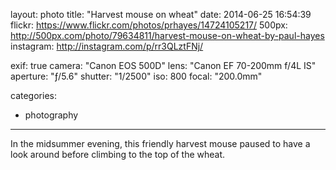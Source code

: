 layout: photo
title: "Harvest mouse on wheat"
date: 2014-06-25 16:54:39
flickr: https://www.flickr.com/photos/prhayes/14724105217/
500px: http://500px.com/photo/79634811/harvest-mouse-on-wheat-by-paul-hayes
instagram: http://instagram.com/p/rr3QLztFNj/

exif: true
camera: "Canon EOS 500D"
lens: "Canon EF 70-200mm f/4L IS"
aperture: "ƒ/5.6"
shutter: "1/2500"
iso: 800
focal: "200.0mm"

categories:
  - photography
---

In the midsummer evening, this friendly harvest mouse paused to have a look around before climbing to the top of the wheat.
